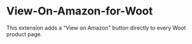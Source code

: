 # View-On-Amazon-for-Woot
This extension adds a "View on Amazon" button directly to every Woot product page.
